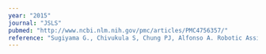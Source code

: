 ```yaml
---
year: "2015"
journal: "JSLS"
pubmed: "http://www.ncbi.nlm.nih.gov/pmc/articles/PMC4756357/"
reference: "Sugiyama G., Chivukula S, Chung PJ, Alfonso A. Robotic Assisted Trans-Abdominal Pre-Peritoneal Ventral Hernia Repair. JSLS. 2015 Oct-Dec; 19(4): e2015.00092."
---
```

